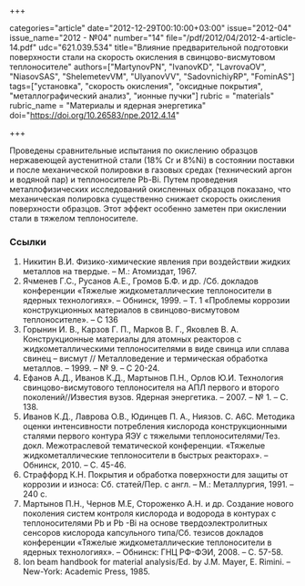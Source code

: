 +++

categories="article"
date="2012-12-29T00:10:00+03:00"
issue="2012-04"
issue_name="2012 - №04"
number="14"
file="/pdf/2012/04/2012-4-article-14.pdf"
udc="621.039.534"
title="Влияние предварительной подготовки поверхности стали на скорость окисления в свинцово-висмутовом теплоносителе"
authors=["MartynovPN", "IvanovKD", "LavrovaOV", "NiasovSAS", "ShelemetevVM", "UlyanovVV", "SadovnichiyRP", "FominAS"]
tags=["установка", "скорость окисления", "оксидные покрытия", "металлографический анализ", "ионные пучки"]
rubric = "materials"
rubric_name = "Материалы и ядерная энергетика"
doi="https://doi.org/10.26583/npe.2012.4.14"

+++

Проведены сравнительные испытания по окислению образцов нержавеющей аустенитной стали (18% Cr и 8%Ni) в состоянии поставки и после механической полировки в газовых средах (технический аргон и водяной пар) и теплоносителе Pb-Bi. Путем проведения металлофизических исследований окисленных образцов показано, что механическая полировка существенно снижает скорость окисления поверхности образцов. Этот эффект особенно заметен при окислении стали в тяжелом теплоносителе.

### Ссылки

1. Никитин В.И. Физико-химические явления при воздействии жидких металлов на твердые. – М.: Атомиздат, 1967.
2. Ячменев Г.С., Русанов А.Е., Громов Б.Ф. и др. /Сб. докладов конференции «Тяжелые жидкометаллические теплоносители в ядерных технологиях». – Обнинск, 1999. – Т. 1 «Проблемы коррозии конструкционных материалов в свинцово-висмутовом теплоносителе». – С 136
3. Горынин И. В., Карзов Г. П., Марков В. Г., Яковлев В. А. Конструкционные материалы для атомных реакторов с жидкометаллическими теплоносителями в виде свинца или сплава свинец – висмут // Металловедение и термическая обработка металлов. – 1999. – № 9. – С 20-24.
4. Ефанов А.Д., Иванов К.Д., Мартынов П.Н., Орлов Ю.И. Технология свинцово-висмутового теплоносителя на АПЛ первого и второго поколений//Известия вузов. Ядерная энергетика. – 2007. – № 1. – С. 138.
5. Иванов К.Д., Лаврова О.В., Юдинцев П. А., Ниязов. С. А6С. Методика оценки интенсивности потребления кислорода конструкционными сталями первого контура ЯЭУ с тяжелыми теплоносителями/Тез. докл. Межотраслевой тематической конференции. «Тяжелые жидкометаллические теплоносители в быстрых реакторах». – Обнинск, 2010. – С. 45-46.
6. Страффорд К.Н. Покрытия и обработка поверхности для защиты от коррозии и износа: Сб. статей/Пер. с англ. – М.: Металлургия, 1991. – 240 с.
7. Мартынов П.Н., Чернов М.Е, Стороженко А.Н. и др. Создание нового поколения систем контроля кислорода и водорода в контурах с теплоносителями Pb и Pb -Bi на основе твердоэлектролитных сенсоров кислорода капсульного типа/Сб. тезисов докладов конференции «Тяжелые жидкометаллические теплоносители в ядерных технологиях». – Обнинск: ГНЦ РФ-ФЭИ, 2008. – С. 57-58.
8. Ion beam handbook for material analysis/Ed. by J.M. Mayer, E. Rimini. – New-York: Academic Press, 1985.